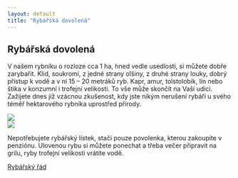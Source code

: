 ```yaml
---
layout: default
title: "Rybářská dovolená"
---
```


## Rybářská dovolená

V našem rybníku o rozloze cca 1 ha, hned vedle usedlosti, si můžete dobře zarybařit. Klid, soukromí, z jedné strany olšiny, z druhé strany louky, dobrý přístup k vodě a v ní 15 – 20 metráků ryb. Kapr, amur, tolstolobik, lín nebo štika v konzumní i trofejní velikosti. To vše může skončit na Vaší udici. Zažijete dnes již vzácnou zkušenost, kdy jste nikým nerušení rybáři u svého téměř hektarového rybníka uprostřed přírody.

<div class="owl-carousel owl-theme">
    <div><img class="carousel-img" src="https://penzionspaleniste.cz/assets/img/fishing_trof_small.webp" /></div>
    <div><img class="carousel-img" src="https://penzionspaleniste.cz/assets/img/fishing_rybn_small.webp" /></div>
</div>

Nepotřebujete rybářský lístek, stačí pouze povolenka, kterou zakoupíte v penziónu. Ulovenou rybu si můžete ponechat a třeba večer připravit na grilu, ryby trofejní velikosti vrátíte vodě.

<a href="https://penzionspaleniste.cz/assets/docs/rybarsky_rad_2021.pdf" class="hero-link">Rybářský řád</a>
